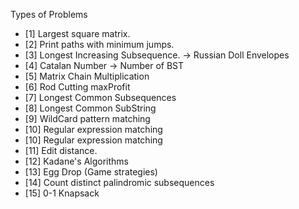 Types of Problems

- [1] Largest square matrix.
- [2] Print paths with minimum jumps.
- [3] Longest Increasing Subsequence. -> Russian Doll Envelopes
- [4] Catalan Number -> Number of BST
- [5] Matrix Chain Multiplication
- [6] Rod Cutting maxProfit
- [7] Longest Common Subsequences
- [8] Longest Common SubString
- [9] WildCard pattern matching
- [10] Regular expression matching
- [10] Regular expression matching
- [11] Edit distance.
- [12] Kadane's Algorithms
- [13] Egg Drop (Game strategies)
- [14] Count distinct palindromic subsequences
- [15] 0-1 Knapsack
